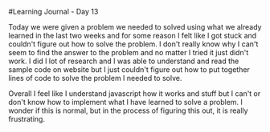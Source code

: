 #Learning Journal - Day 13

Today we were given a problem we needed to solved using what we already learned in the last two weeks and for some reason I felt like I got stuck and couldn't figure out how to solve the problem. I don't really know why I can't seem to find the answer to the problem and no matter I tried it just didn't work. I did I lot of research and I was able to understand and read the sample code on website but I just couldn't figure out how to put together lines of code to solve the problem I needed to solve.  

Overall I feel like I understand javascript how it works and stuff but I can't or don't know how to implement what I have learned to solve a problem. I wonder if this is normal, but in the process of figuring this out, it is really frustrating.  
